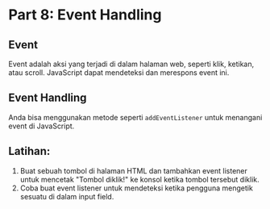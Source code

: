
# Part 8: Event Handling

## Event
Event adalah aksi yang terjadi di dalam halaman web, seperti klik, ketikan, atau scroll. JavaScript dapat mendeteksi dan merespons event ini.

## Event Handling
Anda bisa menggunakan metode seperti `addEventListener` untuk menangani event di JavaScript.

## Latihan:
1. Buat sebuah tombol di halaman HTML dan tambahkan event listener untuk mencetak "Tombol diklik!" ke konsol ketika tombol tersebut diklik.
2. Coba buat event listener untuk mendeteksi ketika pengguna mengetik sesuatu di dalam input field.
